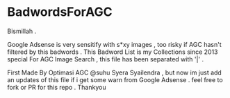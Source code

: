 # BadwordsForAGC
Bismillah .

Google Adsense is very sensitify with s*xy images , too risky if AGC hasn't filtered by this badwords . 
This Badword List is my Collections since 2013 special For AGC Image Search , this file has been separated with '|' . 

First Made By Optimasi AGC @suhu Syera Syailendra , but now im just add an updates of this file if i get some warn from Google Adsense . feel free to fork or PR for this repo . Thankyou
